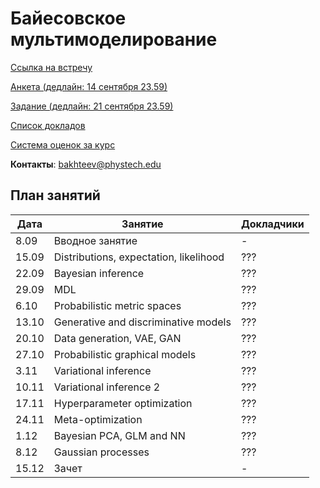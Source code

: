 # Байесовское мультимоделирование

[Ссылка на встречу](http://m1p.org/go_zoom2)

[Анкета (дедлайн: 14 сентября 23.59)](https://forms.gle/CJUj2UpYYjZxAA3F9)

[Задание (дедлайн: 21 сентября 23.59)](task1/Readme.MD)

[Список докладов](talks.md)

[Система оценок за курс](eval.md)

**Контакты**: bakhteev@phystech.edu

## План занятий
|Дата|Занятие|Докладчики|
| --- | --- | --- |
| 8.09 |   Вводное занятие      | -  |
| 15.09 |   Distributions, expectation, likelihood      | ??? |
| 22.09 |   Bayesian inference      | ???  |
| 29.09 |   MDL      | ???  |
| 6.10 |   Probabilistic metric spaces     | ??? |
| 13.10 |   Generative and discriminative models      | ??? |
| 20.10 |   Data generation, VAE, GAN      | ??? |
| 27.10 |   Probabilistic graphical models       | ??? |
| 3.11 |   Variational inference       | ??? |
| 10.11 |   Variational inference 2      | ??? |
| 17.11 |   Hyperparameter optimization     | ??? |
| 24.11 |   Meta-optimization     | ??? |
| 1.12 |   Bayesian PCA, GLM and NN      | ??? |
| 8.12 |   Gaussian processes      | ??? |
| 15.12 |   Зачет     | - |



